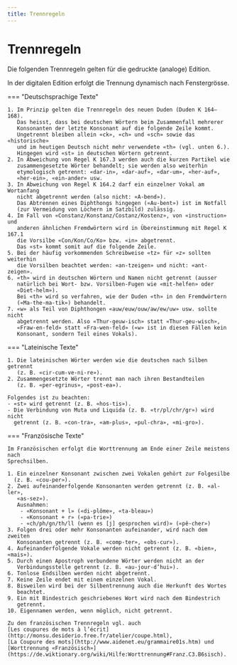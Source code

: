 ```yaml
---
title: Trennregeln
---
```


# Trennregeln

Die folgenden Trennregeln gelten für die gedruckte (analoge) Edition.

In der digitalen Edition erfolgt die Trennung dynamisch nach Fenstergrösse.

=== "Deutschsprachige Texte"
 
    1. Im Prinzip gelten die Trennregeln des neuen Duden (Duden K 164–168).
       Das heisst, dass bei deutschen Wörtern beim Zusammenfall mehrerer
       Konsonanten der letzte Konsonant auf die folgende Zeile kommt.
       Ungetrennt bleiben allein «ck», «ch» und «sch» sowie das «historische»
       und im heutigen Deutsch nicht mehr verwendete «th» (vgl. unten 6.).
       Hingegen wird «st» in deutschen Wörtern getrennt.
    2. In Abweichung von Regel K 167.3 werden auch die kurzen Partikel wie
       zusammengesetzte Wörter behandelt; sie werden also weiterhin
       etymologisch getrennt: «dar-in», «dar-auf», «dar-um», «her-auf»,
       «her-ein», «ein-ander» usw.
    3. In Abweichung von Regel K 164.2 darf ein einzelner Vokal am Wortanfang
       nicht abgetrennt werden (also nicht: «A-bend»).
       Das Abtrennen eines Diphthongs hingegen («Au-bent») ist im Notfall
       (zur Vermeidung von Löchern im Satzbild) zulässig.
    4. Im Fall von «Constanz/Konstanz/Costanz/Kostenz», von «instruction» und
       anderen ähnlichen Fremdwörtern wird in Übereinstimmung mit Regel K 167.1
       die Vorsilbe «Con/Kon/Co/Ko» bzw. «in» abgetrennt.
       Das «st» kommt somit auf die folgende Zeile.
    5. Bei der häufig vorkommenden Schreibweise «tz» für «z» sollten weiterhin
       die Vorsilben beachtet werden: «an-tzeigen» und nicht: «ant-zeigen».
    6. «th» wird in deutschen Wörtern und Namen nicht getrennt (ausser
       natürlich bei Wort- bzw. Vorsilben-Fugen wie «mit-helfen» oder
       «Diet-helm»).
       Bei «th» wird so verfahren, wie der Duden «th» in den Fremdwörtern
       («Ma-the-ma-tik») behandelt.
    7. «w» als Teil von Diphthongen «auw/euw/ouw/aw/ew/uw» usw. sollte nicht
       abgetrennt werden. Also «Thur-geuw-isch» statt «Thur-geu-wisch»,
       «Fraw-en-feld» statt «Fra-wen-feld» («w» ist in diesen Fällen kein
       Konsonant, sondern Teil eines Vokals).

=== "Lateinische Texte"

    1. Die lateinischen Wörter werden wie die deutschen nach Silben getrennt
       (z. B. «cir-cum-ve-ni-re»).
    2. Zusammengesetzte Wörter trennt man nach ihren Bestandteilen
       (z. B. «per-egrinus», «post-ea»).

    Folgendes ist zu beachten:  
    - «st» wird getrennt (z. B. «hos-tis»).  
    - Die Verbindung von Muta und Liquida (z. B. «tr/pl/chr/gr») wird nicht
      getrennt (z. B. «con-tra», «am-plus», «pul-chra», «mi-gro»).

=== "Französische Texte" 

    Im Französischen erfolgt die Worttrennung am Ende einer Zeile meistens nach
    Sprechsilben.

    1. Ein einzelner Konsonant zwischen zwei Vokalen gehört zur Folgesilbe
      (z. B. «cou-per»).
    2. Zwei aufeinanderfolgende Konsonanten werden getrennt (z. B. «al-ler»,
       «as-sez»).  
       Ausnahmen:  
        - «Konsonant + l» («di-plôme», «ta-bleau»)  
        - «Konsonant + r» («pa-trie»)  
        - «ch/ph/gn/th/ll (wenn es [j] gesprochen wird)» («pê-cher»)  
    3. Folgen drei oder mehr Konsonanten aufeinander, wird nach dem zweiten
       Konsonanten getrennt (z. B. «comp-ter», «obs-cur»).
    4. Aufeinanderfolgende Vokale werden nicht getrennt (z. B. «bien», «mais»).
    5. Durch einen Apostroph verbundene Wörter werden nicht an der
       Verbindungsstelle getrennt (z. B. «au-jour-d’hui»).
    6. Tonlose Endsilben werden nicht abgetrennt.
    7. Keine Zeile endet mit einem einzelnen Vokal.
    8. Bisweilen wird bei der Silbentrennung auch die Herkunft des Wortes
       beachtet.
    9. Ein mit Bindestrich geschriebenes Wort wird nach dem Bindestrich
       getrennt.
    10. Eigennamen werden, wenn möglich, nicht getrennt.
   
    Zu den französischen Trennregeln vgl. auch
    [Les coupures de mots à l’écrit](http://monsu.desiderio.free.fr/atelier/coupe.html),
    [La Coupure des mots](http://www.aidenet.eu/grammaire01s.htm) und
    [Worttrennung «Französisch»](https://de.wiktionary.org/wiki/Hilfe:Worttrennung#Franz.C3.B6sisch).
